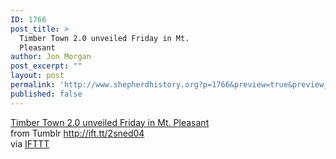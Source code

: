 ```yaml
---
ID: 1766
post_title: >
  Timber Town 2.0 unveiled Friday in Mt.
  Pleasant
author: Jon Morgan
post_excerpt: ""
layout: post
permalink: 'http://www.shepherdhistory.org?p=1766&preview=true&preview_id=1766'
published: false
---
```

<a href="http://ift.tt/2r4bi8O">Timber Town 2.0 unveiled Friday in Mt. Pleasant</a><br>
from Tumblr http://ift.tt/2sned04<br>
via <a href="http://ift.tt/1c4nCfM">IFTTT</a>